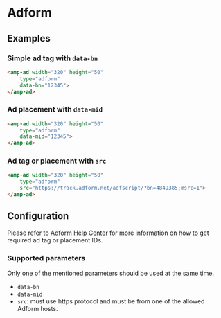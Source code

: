 <!---
Copyright 2015 The AMP HTML Authors. All Rights Reserved.

Licensed under the Apache License, Version 2.0 (the "License");
you may not use this file except in compliance with the License.
You may obtain a copy of the License at

      http://www.apache.org/licenses/LICENSE-2.0

Unless required by applicable law or agreed to in writing, software
distributed under the License is distributed on an "AS-IS" BASIS,
WITHOUT WARRANTIES OR CONDITIONS OF ANY KIND, either express or implied.
See the License for the specific language governing permissions and
limitations under the License.
-->

# Adform

## Examples

### Simple ad tag with `data-bn`

```html
<amp-ad width="320" height="50"
    type="adform"
    data-bn="12345">
</amp-ad>
```

### Ad placement with `data-mid`

```html
<amp-ad width="320" height="50"
    type="adform"
    data-mid="12345">
</amp-ad>
```

### Ad tag or placement with `src`

```html
<amp-ad width="320" height="50"
    type="adform"
    src="https://track.adform.net/adfscript/?bn=4849385;msrc=1">
</amp-ad>
```

## Configuration

Please refer to [Adform Help Center](https://www.adform.com) for more
information on how to get required ad tag or placement IDs. 

### Supported parameters

Only one of the mentioned parameters should be used at the same time.

- `data-bn`
- `data-mid`
- `src`: must use https protocol and must be from one of the
allowed Adform hosts.





